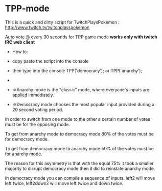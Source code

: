 TPP-mode
========

This is a quick and dirty script for TwitchPlaysPokemon : http://www.twitch.tv/twitchplayspokemon


Auto vote @ every 30 seconds for TPP game mode **works only with twitch IRC web client**

 * How to: 
 * copy paste the script into the console 
 * then type into the console TPP('democracy'); or TPP('anarchy'); 
 * 
 
 * =>Anarchy mode is the "classic" mode, where everyone's inputs are applied immediately.

 * =>Democracy mode chooses the most popular input provided during a 20 second voting period.

In order to switch from one mode to the other a certain number of votes must be for the opposing mode.

To get from anarchy mode to democracy mode 80% of the votes must be for democracy mode.

To get from democracy mode to anarchy mode 50% of the votes must be for anarchy mode.

The reason for this asymmetry is that with the equal 75% it took a smaller majority to disrupt democracy mode then it did to reinstate anarchy mode.

In democracy mode you can compile a sequence of inputs. left2 will move left twice, left2down2 will move left twice and down twice.
